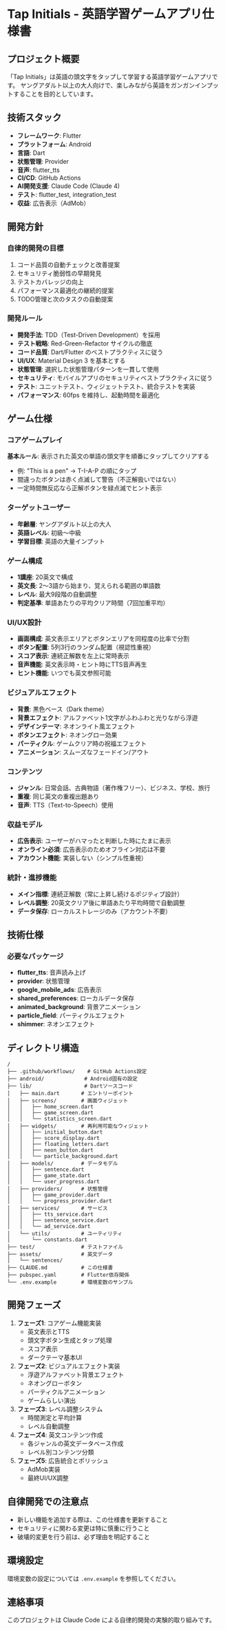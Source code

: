 # Tap Initials - 英語学習ゲームアプリ仕様書

## プロジェクト概要
「Tap Initials」は英語の頭文字をタップして学習する英語学習ゲームアプリです。
ヤングアダルト以上の大人向けで、楽しみながら英語をガンガンインプットすることを目的としています。

## 技術スタック
- **フレームワーク**: Flutter
- **プラットフォーム**: Android
- **言語**: Dart
- **状態管理**: Provider
- **音声**: flutter_tts
- **CI/CD**: GitHub Actions
- **AI開発支援**: Claude Code (Claude 4)
- **テスト**: flutter_test, integration_test
- **収益**: 広告表示（AdMob）

## 開発方針
### 自律的開発の目標
1. コード品質の自動チェックと改善提案
2. セキュリティ脆弱性の早期発見
3. テストカバレッジの向上
4. パフォーマンス最適化の継続的提案
5. TODO管理と次のタスクの自動提案

### 開発ルール
- **開発手法**: TDD（Test-Driven Development）を採用
- **テスト戦略**: Red-Green-Refactor サイクルの徹底
- **コード品質**: Dart/Flutter のベストプラクティスに従う
- **UI/UX**: Material Design 3 を基本とする
- **状態管理**: 選択した状態管理パターンを一貫して使用
- **セキュリティ**: モバイルアプリのセキュリティベストプラクティスに従う
- **テスト**: ユニットテスト、ウィジェットテスト、統合テストを実装
- **パフォーマンス**: 60fps を維持し、起動時間を最適化

## ゲーム仕様

### コアゲームプレイ
**基本ルール**: 表示された英文の単語の頭文字を順番にタップしてクリアする
- 例: "This is a pen" → T-I-A-P の順にタップ
- 間違ったボタンは赤く点滅して警告（不正解扱いではない）
- 一定時間無反応なら正解ボタンを緑点滅でヒント表示

### ターゲットユーザー
- **年齢層**: ヤングアダルト以上の大人
- **英語レベル**: 初級〜中級
- **学習目標**: 英語の大量インプット

### ゲーム構成
- **1講座**: 20英文で構成
- **英文長**: 2〜3語から始まり、覚えられる範囲の単語数
- **レベル**: 最大9段階の自動調整
- **判定基準**: 単語あたりの平均クリア時間（7回加重平均）

### UI/UX設計
- **画面構成**: 英文表示エリアとボタンエリアを同程度の比率で分割
- **ボタン配置**: 5列3行のランダム配置（視認性重視）
- **スコア表示**: 連続正解数を左上に常時表示
- **音声機能**: 英文表示時・ヒント時にTTS音声再生
- **ヒント機能**: いつでも英文参照可能

### ビジュアルエフェクト
- **背景**: 黒色ベース（Dark theme）
- **背景エフェクト**: アルファベット1文字がふわふわと光りながら浮遊
- **デザインテーマ**: ネオンライト風エフェクト
- **ボタンエフェクト**: ネオングロー効果
- **パーティクル**: ゲームクリア時の祝福エフェクト
- **アニメーション**: スムーズなフェードイン/アウト

### コンテンツ
- **ジャンル**: 日常会話、古典物語（著作権フリー）、ビジネス、学校、旅行
- **重複**: 同じ英文の重複出題あり
- **音声**: TTS（Text-to-Speech）使用

### 収益モデル
- **広告表示**: ユーザーがハマったと判断した時にたまに表示
- **オンライン必須**: 広告表示のためオフライン対応は不要
- **アカウント機能**: 実装しない（シンプル性重視）

### 統計・進捗機能
- **メイン指標**: 連続正解数（常に上昇し続けるポジティブ設計）
- **レベル調整**: 20英文クリア後に単語あたり平均時間で自動調整
- **データ保存**: ローカルストレージのみ（アカウント不要）

## 技術仕様

### 必要なパッケージ
- **flutter_tts**: 音声読み上げ
- **provider**: 状態管理
- **google_mobile_ads**: 広告表示
- **shared_preferences**: ローカルデータ保存
- **animated_background**: 背景アニメーション
- **particle_field**: パーティクルエフェクト
- **shimmer**: ネオンエフェクト

## ディレクトリ構造
```
/
├── .github/workflows/    # GitHub Actions設定
├── android/             # Android固有の設定
├── lib/                 # Dartソースコード
│   ├── main.dart       # エントリーポイント
│   ├── screens/        # 画面ウィジェット
│   │   ├── home_screen.dart
│   │   ├── game_screen.dart
│   │   └── statistics_screen.dart
│   ├── widgets/        # 再利用可能なウィジェット
│   │   ├── initial_button.dart
│   │   ├── score_display.dart
│   │   ├── floating_letters.dart
│   │   ├── neon_button.dart
│   │   └── particle_background.dart
│   ├── models/         # データモデル
│   │   ├── sentence.dart
│   │   ├── game_state.dart
│   │   └── user_progress.dart
│   ├── providers/      # 状態管理
│   │   ├── game_provider.dart
│   │   └── progress_provider.dart
│   ├── services/       # サービス
│   │   ├── tts_service.dart
│   │   ├── sentence_service.dart
│   │   └── ad_service.dart
│   └── utils/          # ユーティリティ
│       └── constants.dart
├── test/               # テストファイル
├── assets/             # 英文データ
│   └── sentences/
├── CLAUDE.md           # この仕様書
├── pubspec.yaml        # Flutter依存関係
└── .env.example        # 環境変数のサンプル
```

## 開発フェーズ
1. **フェーズ1**: コアゲーム機能実装
   - 英文表示とTTS
   - 頭文字ボタン生成とタップ処理
   - スコア表示
   - ダークテーマ基本UI
2. **フェーズ2**: ビジュアルエフェクト実装
   - 浮遊アルファベット背景エフェクト
   - ネオングローボタン
   - パーティクルアニメーション
   - ゲームらしい演出
3. **フェーズ3**: レベル調整システム
   - 時間測定と平均計算
   - レベル自動調整
4. **フェーズ4**: 英文コンテンツ作成
   - 各ジャンルの英文データベース作成
   - レベル別コンテンツ分類
5. **フェーズ5**: 広告統合とポリッシュ
   - AdMob実装
   - 最終UI/UX調整

## 自律開発での注意点
- 新しい機能を追加する際は、この仕様書を更新すること
- セキュリティに関わる変更は特に慎重に行うこと
- 破壊的変更を行う前は、必ず理由を明記すること

## 環境設定
環境変数の設定については `.env.example` を参照してください。

## 連絡事項
このプロジェクトは Claude Code による自律的開発の実験的取り組みです。
